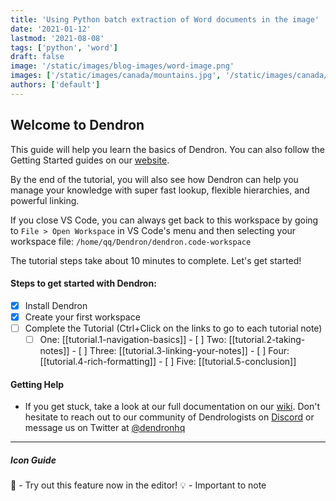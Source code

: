 ```yaml
---
title: 'Using Python batch extraction of Word documents in the image'
date: '2021-01-12'
lastmod: '2021-08-08'
tags: ['python', 'word']
draft: false
image: '/static/images/blog-images/word-image.png'
images: ['/static/images/canada/mountains.jpg', '/static/images/canada/toronto.jpg']
authors: ['default']
---
```


## Welcome to Dendron

This guide will help you learn the basics of Dendron. You can also follow the Getting Started guides on our [website](https://wiki.dendron.so/notes/678c77d9-ef2c-4537-97b5-64556d6337f1.html).

By the end of the tutorial, you will also see how Dendron can help you manage your knowledge with super fast lookup, flexible hierarchies, and powerful linking.

If you close VS Code, you can always get back to this workspace by going to `File > Open Workspace` in VS Code's menu and then selecting your workspace file: `/home/qq/Dendron/dendron.code-workspace`

The tutorial steps take about 10 minutes to complete. Let's get started!

#### Steps to get started with Dendron:

- [x] Install Dendron
- [x] Create your first workspace
- [ ] Complete the Tutorial (Ctrl+Click on the links to go to each tutorial note)
  - [ ] One: [[tutorial.1-navigation-basics]] - [ ] Two: [[tutorial.2-taking-notes]] - [ ] Three: [[tutorial.3-linking-your-notes]] - [ ] Four: [[tutorial.4-rich-formatting]] - [ ] Five: [[tutorial.5-conclusion]]

#### Getting Help

- If you get stuck, take a look at our full documentation on our [wiki](https://wiki.dendron.so/). Don't hesitate to reach out to our community of Dendrologists on [Discord](https://discord.com/invite/AE3NRw9) or message us on Twitter at [@dendronhq](https://twitter.com/dendronhq)

---

##### Icon Guide

🌱 - Try out this feature now in the editor!
💡 - Important to note
